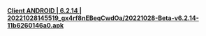 **[Client ANDROID | 6.2.14 | 20221028145519_gx4rf8nEBeqCwdOa/20221028-Beta-v6.2.14-11b6260146a0.apk ](https://bundle.bh3.com/ptpublic/Beta/20221028145519_gx4rf8nEBeqCwdOa/20221028-Beta-v6.2.14-11b6260146a0.apk)**